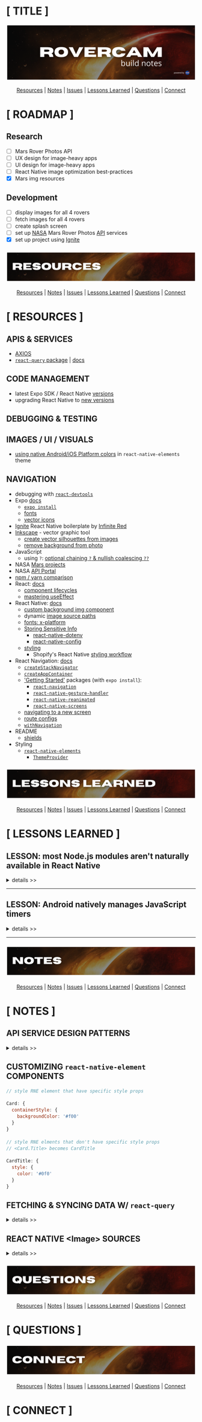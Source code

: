 # [ TITLE ]

<div align='center'>

![rovercam readme graphic](./assets/readme/build-notes-title.png)

</div>

<div align='center'>

[Resources](#resources) | [Notes](#notes) | [Issues](#issues) | [Lessons Learned](#lessons) | [Questions](#questions) | [Connect](#connect)

</div>

# [ ROADMAP ]

## **Research**

- [ ] Mars Rover Photos API
- [ ] UX design for image-heavy apps
- [ ] UI design for image-heavy apps
- [ ] React Native image optimization best-practices
- [x] Mars img resources

## **Development**

- [ ] display images for all 4 rovers
- [ ] fetch images for all 4 rovers
- [ ] create splash screen
- [ ] set up [NASA](https://api.nasa.gov/#mars-rover-photos) Mars Rover Photos [API](https://github.com/chrisccerami/mars-photo-api) services
- [x] set up project using [Ignite](https://github.com/infinitered/ignite)

<h3 id='resources' align='center'>

![rovercam readme graphic](./assets/readme/resources.png)

</h3>

<div align='center'>

[Resources](#resources) | [Notes](#notes) | [Issues](#issues) | [Lessons Learned](#lessons) | [Questions](#questions) | [Connect](#connect)

</div>

# [ RESOURCES ]

## APIS & SERVICES

- [AXIOS](https://github.com/axios/axios#axios)
- [`react-query` package](https://www.npmjs.com/package/react-query) | [docs](https://react-query.tanstack.com/)

## CODE MANAGEMENT

- latest Expo SDK / React Native [versions](https://docs.expo.dev/versions/latest/?redirected#each-expo-sdk-version-depends-on-a)
- upgrading React Native to [new versions](https://reactnative.dev/docs/upgrading)

## DEBUGGING & TESTING

## IMAGES / UI / VISUALS

- [using native Android/iOS Platform colors](https://reactnativeelements.com/docs/customization#using-the-respective-platforms-native-colors) in `react-native-elements` theme

## NAVIGATION

- debugging with [`react-devtools`](https://www.npmjs.com/package/react-devtools)
- Expo [docs](https://docs.expo.dev)
  - [`expo install`](https://docs.expo.dev/guides/config-plugins/#expo-install)
  - [fonts](https://docs.expo.dev/versions/latest/sdk/font/)
  - [vector icons](https://icons.expo.fyi/)
- [Ignite](https://github.com/infinitered/ignite) React Native boilerplate by [Infinite Red](infinite.red)
- [Inkscape](https://inkscape.org/) - vector graphic tool
  - [create vector silhouettes from images](https://www.youtube.com/watch?v=PRvqcfLToqY)
  - [remove background from photo](https://logosbynick.com/inkscape-how-to-remove-background/)
- JavaScript
  - using `?`: [optional chaining `?` & nullish coalescing `??`](https://www.freecodecamp.org/news/how-the-question-mark-works-in-javascript/)
- NASA [Mars projects](https://mars.nasa.gov/)
- NASA [API Portal](https://api.nasa.gov/)
- [npm / yarn comparison](https://classic.yarnpkg.com/en/docs/migrating-from-npm#toc-cli-commands-comparison)
- React: [docs](reactjs.org)
  - [component lifecycles](https://projects.wojtekmaj.pl/react-lifecycle-methods-diagram/)
  - [mastering useEffect](https://www.youtube.com/watch?v=dH6i3GurZW8)
- React Native: [docs](reactnative.dev)
  - [custom background img component](https://www.sitereq.com/post/two-easy-ways-to-add-react-native-background-image)
  - dynamic [image source paths](https://stackoverflow.com/a/41432660)
  - [fonts: x-platform](https://github.com/react-native-training/react-native-fonts)
  - [Storing Sensitive Info](https://reactnative.dev/docs/security#storing-sensitive-info)
    - [react-native-dotenv](https://github.com/goatandsheep/react-native-dotenv)
    - [react-native-config](https://github.com/luggit/react-native-config)
  - [styling](https://reactnative.dev/docs/style)
    - Shopify's React Native [styling workflow](https://shopify.engineering/5-ways-to-improve-your-react-native-styling-workflow)
- React Navigation: [docs](https://reactnavigation.org/docs/4.x/getting-started)
  - [`createStackNavigator`](https://reactnavigation.org/docs/4.x/stack-navigator/)
  - [`createAppContainer`](https://reactnavigation.org/docs/4.x/app-containers#props-of-createappcontainer-on-react-native)
  - ['Getting Started'](https://reactnavigation.org/docs/4.x/getting-started) packages (with `expo install`):
    - [`react-navigation`](https://www.npmjs.com/package/react-navigation)
    - [`react-native-gesture-handler`](https://www.npmjs.com/package/react-native-gesture-handler)
    - [`react-native-reanimated`](https://www.npmjs.com/package/react-native-reanimated)
    - [`react-native-screens`](https://www.npmjs.com/package/react-native-screens)
  - [navigating to a new screen](https://reactnavigation.org/docs/4.x/navigating#navigating-to-a-new-screen)
  - [route configs](https://reactnavigation.org/docs/4.x/stack-navigator#routeconfigs)
  - [`withNavigation`](https://reactnavigation.org/docs/4.x/with-navigation/)
- README
  - [shields](https://shields.io/)
- Styling
  - [`react-native-elements`](https://reactnativeelements.com/)
    - [`ThemeProvider`](https://reactnativeelements.com/docs/customization#using-themeprovider)

<h3 id='lessons' align='center'>

![rovercam readme graphic](./assets/readme/lessons.png)

</h3>

<div align='center'>

[Resources](#resources) | [Notes](#notes) | [Issues](#issues) | [Lessons Learned](#lessons) | [Questions](#questions) | [Connect](#connect)

</div>

# [ LESSONS LEARNED ]

## **LESSON:** most Node.js modules aren't naturally available in React Native

<details>
<summary>details >></summary>

```reactnative
Unable to resolve module fs from <project path>/node_modules/dotenv/lib/main.js: fs could not be found within the project or in these directories: node_modules
```

### **Environment**

- `"react-query": "^3.34.14"`
- `"react-native": "0.64.3"`

### **Attempted**

- checked out these:
  - [using core node.js modules in react native apps](https://javascript.plainenglish.io/using-core-node-js-modules-in-react-native-apps-e6002a33b6ff)
  - issue [1871](https://github.com/facebook/react-native/issues/1871?ref=hackernoon.com)
  - issue [6253](https://github.com/facebook/react-native/issues/6253?ref=hackernoon.com)
  - `browserify` [handbook](https://github.com/browserify/browserify-handbook?ref=hackernoon.com#builtins)

### **Solution**

- [`browserify`](https://browserify.org/?ref=hackernoon.com) | bundles all of your deps so you can `require` them in the browser

### **Root Cause**

- Node.js is written in C++ so it can't get bundled with React Native's JavaScript bundle

</details>

<hr>

## **LESSON:** Android natively manages JavaScript timers

<details>
<summary>details >></summary>

```reactnative
Setting a timer for a long period of time, i.e. multiple minutes, is a performance and correctness issue on Android as it keeps the timer module awake, and timers can only be called when the app is in the foreground. See https://github.com/facebook/react-native/issues/12981 for more info.
(Saw setTimeout with duration 300000ms)
```

### **Evironment**

- `"react-query": "^3.34.14"`
- `"react-native": "0.64.3"`

### **Attempted**

- [x] check out [issue link](https://github.com/facebook/react-native/issues/12981) provided in warning message
  - _\* issue was locked 20JUL01 \*_
  - JS timers get tracked natively on Android - ie. dictates timer triggers. React Native monitors the triggered timers in relation to app lifecycle / rendering
  - IF: long timer is set - app open while timer active === all good
    - ELSE IF: app bg'd BEFORE timer finishes === timer wont activate until next app open
    - EXCEPTION: headless JS timers run when app is bg'd
  - IF: on-app-open timer activation doesn't matter === ignore the warning
    - ELSE IF: timer needs to live for life of session w/out foreground trigger === find your own fix for ignoring the timer on foreground (aka. a different pkg than the one causing the warning)
  - `Alarm Manager` not to be used to wake app - waking up apps with `setTimeout` = "bad idea" (from the core team)
  - warning remains for awareness
- [ ] explore `react-query` docs for a way to shorten/adjust the timer

### **Solution**

- find package that doesn't throw the warning
- quiet the warning

### **Root Cause**

```javascript
var _proto = Query.prototype;

_proto.setOptions = function setOptions(options) {
	var _this$options$cacheTi;

	this.options = (0, _extends2.default)({}, this.defaultOptions, options);
	this.meta = options == null ? void 0 : options.meta; // Default to 5 minutes if not cache time is set

	// this is where the 300 seconds (^^^ 5 minutes ^^^) is coming from in the warning
	this.cacheTime = Math.max(
		this.cacheTime || 0,
		(_this$options$cacheTi = this.options.cacheTime) != null
			? _this$options$cacheTi
			: 5 * 60 * 1000
	);
};

_proto.setDefaultOptions = function setDefaultOptions(options) {
	this.defaultOptions = options;
};

_proto.scheduleGc = function scheduleGc() {
	var _this = this;

	this.clearGcTimeout();

	// cacheTime implementation
	if ((0, _utils.isValidTimeout)(this.cacheTime)) {
		this.gcTimeout = setTimeout(function () {
			_this.optionalRemove();
		}, this.cacheTime);
	}
};
```

</details>

<hr>

<h3 id='notes' align='center'>

![rovercam readme graphic](./assets/readme/notes.png)

</h3>

<div align='center'>

[Resources](#resources) | [Notes](#notes) | [Issues](#issues) | [Lessons Learned](#lessons) | [Questions](#questions) | [Connect](#connect)

</div>

# [ NOTES ]

## **API SERVICE DESIGN PATTERNS**

<details>
<summary>details >></summary>

- Infinite Red’s “Ignite” React Native boilerplate [services/api setup](https://github.com/infinitered/ignite/tree/master/boilerplate/app/services/api)
- Tommy Groshong | [reduce state mgmt footprint](https://blog.testdouble.com/posts/2021-05-03-reduce-state-management-with-react-query/) with [React Query](https://react-query.tanstack.com/) ( [Tanner Linsley](https://twitter.com/tannerlinsley) )
- Kent Dodds
  - [app state mgmt with React](https://kentcdodds.com/blog/application-state-management-with-react)
  - faster React apps with [state colocation](https://kentcdodds.com/blog/state-colocation-will-make-your-react-app-faster)
  - [general colocation](https://kentcdodds.com/blog/colocation)
  - [use React Context effectively](https://kentcdodds.com/blog/how-to-use-react-context-effectively)
  - [fixing slow renders](https://kentcdodds.com/blog/fix-the-slow-render-before-you-fix-the-re-render)
- Net Ninja | [React Query tutorial playlist](https://www.youtube.com/playlist?list=PL4cUxeGkcC9jpi7Ptjl5b50p9gLjOFani)
- Better Dev | [make a stellar React + NASA API app](https://www.youtube.com/watch?v=UtRNVNkCBq8)

CHECK OUT LATER
( VORTX API ) [NestJS](https://nestjs.com/) | Node.js framework for building server-side apps & apis
Brad’s NestJS [crash course](https://www.youtube.com/watch?v=wqhNoDE6pb4)
used in `Ignite` | [Mobx-state-tree](https://mobx-state-tree.js.org/intro/welcome)
[`react-native-elements`](https://reactnativeelements.com/docs/overview)

MISC
[undici](https://github.com/nodejs/undici#undici) | Node.js http client ( getting added to Node )
[WHATWG](https://whatwg.org/) | web hypertext application technology working group

</details>

## **CUSTOMIZING `react-native-element` COMPONENTS**

```JavaScript
// style RNE element that have specific style props

Card: {
  containerStyle: {
    backgroundColor: '#f00'
  }
}

// style RNE elments that don't have specific style props
// <Card.Title> becomes CardTitle

CardTitle: {
  style: {
    color: '#0f0'
  }
}
```

## **FETCHING & SYNCING DATA W/ `react-query`**

<details>
<summary>details >></summary>

- worked through Android timer warning when using `react-query`

</details>

## **REACT NATIVE \<Image\> SOURCES**

<details>
<summary>details >></summary>

_why is something as simple as using local project images such a PITA.._

> _React Native docs: [ImageSource](https://reactnative.dev/docs/image#imagesource)_
>
> `number` - opaque type returned by something like `require('./image.jpg')`.

- [displaying images with React Native](https://blog.logrocket.com/>displaying-images-with-the-react-native-image-component/)

</details>

<h3 id='questions' align='center'>

![rovercam readme graphic](./assets/readme/questions.png)

</h3>

<div align='center'>

[Resources](#resources) | [Notes](#notes) | [Issues](#issues) | [Lessons Learned](#lessons) | [Questions](#questions) | [Connect](#connect)

</div>

# [ QUESTIONS ]

<h3 id='connect' align='center'>

![rovercam readme graphic](./assets/readme/connect.png)

</h3>

<div align='center'>

[Resources](#resources) | [Notes](#notes) | [Issues](#issues) | [Lessons Learned](#lessons) | [Questions](#questions) | [Connect](#connect)

</div>

# [ CONNECT ]
